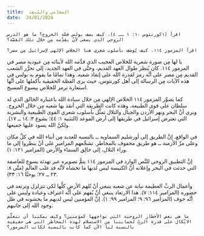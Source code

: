 ```yaml
---
title:  المحامي والمُنقِذ
date:  24/01/2024
---
```


`اقرأ (١كورنثوس ١٠: ١ ــ ٤). كيف يصف بولس قصَّة الخروج؟ ما هو الدرس الروحي الذي يسعى لأنْ يقدِّمه مِن خلال تلك القصَّة؟`

`اقرأ المزمور ١١٤. كيف يُوصَف بأسلوب شعري هنا الخلاص الإلهي لإسرائيل مِن مصر؟`

يا لها مِن صورة شعرية للخلاص العجيب الذي قدَّمه الله لأبنائه مِن عبودية مصر في المزمور ١١٤. كان يُنظر طوال العهد القديم، وحتَّى في العهد الجديد، إلى تحرُّر الشعب القديم مِن مصر على أنَّه رمز لقدرة الله على إنقاذ شعبه. وهذا تمامًا ما يقوم به بولس في هذه الآيات مِن الرسالة إلى أهل كورنثوس، حيث يرى القصَّة الحقيقية بأكملها على أنَّها استعارة ترمز للخلاص بيسوع المسيح.

كما يصوِّر المزمور ١١٤ الخلاص الإلهي مِن خلال سيادة الله باعتباره الخالق الذي له سلطان على قوى الطبيعة، وهذه كانت الطريقة التي أنقذ بها شعبه مِن خلال الخروج. ونرى أنَّ البحر ونهر الأردن والجبال والتلال تمثِّل بأسلوب شعري القوى الطبيعية والبشرية التي تعترض إسرائيل في طريقها إلى أرض الموعد (التثنية ١: ٤٤؛ يشوع ٣: ١٤ ــ ١٧). ولكنَّ الله يسود عليها جميعها.

في الواقع، إنَّ الطريق إلى أورشليم السماوية ــ بالنسبة للعديد مِن أبناء الله في كلِّ مكان وعلى مرِّ الأزمنة ــ هو طريق محفوف بالمخاطر. تشجِّعهم المزامير على أنْ ينظروا إلى ما وراء التلال، إلى خالِق السماء والأرض (المزامير ١٢١: ١).

إنَّ التطبيق الروحي للنَّص الوارد في المزمور ١١٤ يتمُّ تصويره عبر تهدئة يسوع للعاصفة التي حدثت في البحر وإعلانه أنَّ الكنيسة ليس لديها ما تخشاه لأنَّه قد غلب العالَم (متَّى ٨: ٢٣ ــ ٢٧؛ يوحنَّا ١٦: ٣٣).

وأعمال الربِّ العظيمة نيابة عن شعبه ينبغي أنْ تُلهم الأرض كلَّها لكي تتزلزل وترتعد في حضوره (المزامير ١١٤: ٧). هذا الارتعاد ينبغي أنْ يُفهم على أنَّه اعتراف وعبادة وليس على أنَّه خوف (المزامير ٩٦: ٩؛ المزامير ٩٩: ١). إنَّ المؤمنين ليس لديهم ما يخشونه في ظل وجود الله إلى جانبهم.

`ما هي بعض الأخطار الروحية التي نواجهها كمؤمنين؟ وكيف يمكننا أن نتعلَّم الاتِّكال على قدرة الربِّ لحمايتنا مِن الاستسلام لهذه المخاطر التي هي حقيقية بالنسبة لنا الآن كما كانت بالنسبة لكاتب المزمور؟`